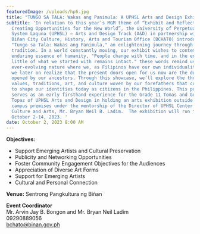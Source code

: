 ```yaml
---
featuredImage: /uploads/hp6.jpg
title: "TUNGO SA TALA: Wakas ang Panimula: A UPHSL Arts and Design Exhibition"
subtitle: 'In relation to this year’s MGM theme of “Exhibit and Reflections:
  Creating Opportunities for the New World”, the University of Perpetual Help
  System Laguna (UPHSL) – Arts and Design Track (A&D) in partnership with the
  Biñan City Culture, History, Arts and Tourism Office (BCHATO) introduce to the
  "Tungo sa Tala: Wakas ang Panimula," an enlightening journey through time and
  tradition. In a world constantly moving, our exhibit wishes to contemplate the
  enduring essence of humanity, "People change with time, and in the end, so
  little of what we started with remains intact." these words remind us of our
  ever-evolving nature where we, as Filipinos have our own individualities yet
  we later on realize that the present doors open for us now are the doors
  opened by our ancestors. Through this showcase, we’ll explore the thread of
  values, traditions, art, and culture woven by our forefathers that continues
  to shape our identities today as citizens in the Philippines. This project
  serves as an early firsthand experience for the Grade 11 Tomas and Grade 12
  Topaz of UPHSL Arts and Design in holding an arts exhibition outside the
  campus premises under the mentorship of the Director of UPHSL Center for
  Culture and Arts, Mr. Bryan Neil B. Ladim.  The exhibition will run from
  October 2-14, 2023. '
date: October 2, 2023 8:00 AM
---
```

**Objectives:** 

* Support Emerging Artists and Cultural Preservation
* Publicity and Networking Opportunities
* Foster Community Engagement Objectives for the Audiences
* Appreciation of Diverse Art Forms
* Support for Emerging Artists
* Cultural and Personal Connection

**V﻿enue:** Sentrong Pangkultura ng Biñan

**E﻿vent Coordinator**\
Mr. Arvin Jay B. Bongon and Mr. Bryan Neil Ladim\
09290889056\
bchato@binan.gov.ph